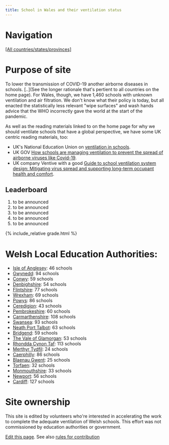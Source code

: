 ```yaml
---
title: School in Wales and their ventilation status
---
```


# Navigation

[[All countries/states/provinces]](..)

# Purpose of site

To lower the transmission of COVID-19 another airborne diseases in schools. [..](See the longer rationale that's pertient to all countries on the home page). For Wales, though, we have 1,460 schools with unknown ventilation and air filtration. We don't know what their policy is today, but all enacted the statistically less relevant "wipe surfaces" and wash hands advice that the WHO incorrectly gave the world at the start of the pandemic.

As well as the reading materials linked to on the home page for why we should ventilate schools that have a global perspective, we have some UK centric reading materials, too:

* UK's National Education Union on [ventilation in schools](https://neu.org.uk/advice/health-and-safety/workplace-conditions/ventilation-schools-and-colleges).
* UK GOV [How schools are managing ventilation to prevent the spread of airborne viruses like Covid-19](https://educationhub.blog.gov.uk/2022/06/30/how-schools-are-managing-ventilation-to-prevent-the-spread-of-airborne-viruses-like-covid-19/).
* UK company Ventive with a good [Guide to school ventilation system design:
Mitigating virus spread and supporting long-term occupant health and comfort](https://ventive.co.uk/resources/ventilation-guide-for-schools-best-practice-in-a-post-covid-world/).

## Leaderboard

1. to be announced
2. to be announced
3. to be announced
4. to be announced
5. to be announced

{% include_relative grade.html %}

# Welsh Local Education Authorities:

- [Isle of Anglesey](Isle_of_Anglesey/): 46 schools
- [Gwynedd](Gwynedd/): 94 schools
- [Conwy](Conwy/): 59 schools
- [Denbighshire](Denbighshire/): 54 schools
- [Flintshire](Flintshire/): 77 schools
- [Wrexham](Wrexham/): 69 schools
- [Powys](Powys/): 86 schools
- [Ceredigion](Ceredigion/): 43 schools
- [Pembrokeshire](Pembrokeshire/): 60 schools
- [Carmarthenshire](Carmarthenshire/): 108 schools
- [Swansea](Swansea/): 93 schools
- [Neath Port Talbot](Neath_Port_Talbot/): 63 schools
- [Bridgend](Bridgend/): 59 schools
- [The Vale of Glamorgan](The_Vale_of_Glamorgan/): 53 schools
- [Rhondda Cynon Taf](Rhondda_Cynon_Taf/): 113 schools
- [Merthyr Tydfil](Merthyr_Tydfil/): 24 schools
- [Caerphilly](Caerphilly/): 86 schools
- [Blaenau Gwent](Blaenau_Gwent/): 25 schools
- [Torfaen](Torfaen/): 32 schools
- [Monmouthshire](Monmouthshire/): 33 schools
- [Newport](Newport/): 56 schools
- [Cardiff](Cardiff/): 127 schools


# Site ownership

This site is edited by volunteers who're interested in accelerating the work to complete the adequate ventilation of Welsh schools. This effort was not commissioned by education authorities or government.

[Edit this page](https://github.com/ventilate-schools/Wales/edit/prif/index.md). See also [rules for contribution](./contribution_rules/)